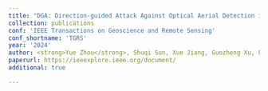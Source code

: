```yaml
---
title: "DGA: Direction-guided Attack Against Optical Aerial Detection in Camera Shooting Direction Agnostic Scenarios"
collection: publications
conf: 'IEEE Transactions on Geoscience and Remote Sensing'
conf_shortname: 'TGRS'
year: '2024'
author: <strong>Yue Zhou</strong>, Shuqi Sun, Xue Jiang, Guozheng Xu, Fengyuan Hu, Ze Zhang, Xingzhao Liu
paperurl: https://ieeexplore.ieee.org/document/
additional: true

---
```

